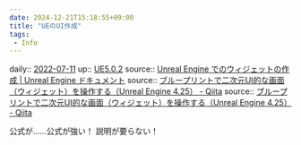 ```yaml
---
date: 2024-12-21T15:18:55+09:00
title: "UEのUI作成"
tags:
 - Info
---
```


daily:: [2022-07-11](Daily_Note/2022-07-11.md)
up:: [UE5.0.2](../Bar/App/UE5.0.2.md)
source:: [Unreal Engine でのウィジェットの作成 | Unreal Engine ドキュメント](https://docs.unrealengine.com/5.0/ja/creating-widgets-in-unreal-engine/)
source:: [ブループリントで二次元UI的な画面（ウィジェット）を操作する（Unreal Engine 4.25） - Qiita](https://qiita.com/mml/items/c892707cc19d120fade2)
source:: [ブループリントで二次元UI的な画面（ウィジェット）を操作する（Unreal Engine 4.25） - Qiita](https://qiita.com/mml/items/c892707cc19d120fade2)

公式が……公式が強い！
説明が要らない！